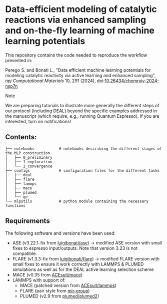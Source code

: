 # Data-efficient modeling of catalytic reactions via enhanced sampling and on-the-fly learning of machine learning potentials

This repository contains the code needed to reproduce the workflow presented in:

Perego S. and Bonati L., "Data efficient machine learning potentials for modeling catalytic reactivity via active learning and enhanced sampling", _npj Computational Materials_ 10, 291 (2024), doi:[10.26434/chemrxiv-2024-nsp7n](https://doi.org/10.1038/s41524-024-01481-6)

> [!NOTE]  
> We are preparing tutorials to illustrate more generally the different steps of our protocol (including DEAL) beyond the specific examples addressed in the manuscript (which require, e.g., running Quantum Espresso). If you are interested, turn on notifications! 

## Contents:
```
├── notebooks           # notebooks describing the different stages of the MLP construction 
│   ├── 0_preliminary
│   ├── 1_exploration
│   └── 2_convergence
├── configs             # configuration files for the different tasks
│   ├── deal
│   ├── flare
│   ├── lammps
│   ├── mace
│   ├── plumed
│   └── qe
└── mlputils            # python module containing the necessary functions
```

## Requirements

The following software and versions have been used:

* ASE (v3.22.1-fix from [luigibonati/ase](https://github.com/luigibonati/flare/tree/3.2.1-fix)) $\rightarrow$ modified ASE version with small fixes to espresso input/outputs. Note that version 3.23 is not compatible.
* FLARE (v1.3.3-fix from [luigibonati/flare](https://github.com/luigibonati/flare/tree/1.3.3-fix)) $\rightarrow$ modified FLARE version with small fixes to ensure it work correctly with LAMMPS & PLUMED simulations as well as for the DEAL active learning selection scheme
* MACE (v0.35 from [ACEsuit/mace](https://github.com/ACEsuit/mace))
* LAMMPS with support of:
    * MACE (patched version from [ACEsuit/lammps](https://github.com/ACEsuit/lammps))
    * FLARE (pair style from [mir-group](https://github.com/mir-group/flare))
    * PLUMED (v2.9 from [plumed/plumed2](https://github.com/plumed/plumed2))
